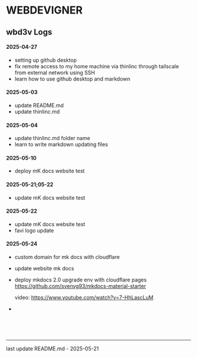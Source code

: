 # WEBDEVIGNER

## wbd3v Logs

#### 2025-04-27
- setting up github desktop
- fix remote access to my home machine via thinlinc through tailscale from external network using SSH
- learn how to use github desktop and markdown

#### 2025-05-03
- update README.md
- update thinlinc.md

#### 2025-05-04
- update thinlinc.md folder name
- learn to write markdown updating files

#### 2025-05-10
- deploy mK docs website test

#### 2025-05-21;05-22
- update mK docs website test

#### 2025-05-22
- update mK docs website test
- favi logo update

#### 2025-05-24
- custom domain for mk docs with cloudflare
- update website mk docs
- deploy mkdocs 2.0 upgrade env with cloudflare pages
    https://github.com/svenvg93/mkdocs-material-starter

    video: https://www.youtube.com/watch?v=7-HhLascLuM
- 
&nbsp;
&nbsp;

&nbsp;
&nbsp;
___
last update README.md - 2025-05-21
